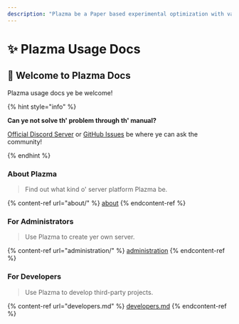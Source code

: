 ```yaml
---
description: "Plazma be a Paper based experimental optimization with various game mechanism customization feature added Minecraft: Java Edition fer open source server platform."
---
```


# ✨ Plazma Usage Docs

## 👋 Welcome to Plazma Docs

Plazma usage docs ye be welcome!

{% hint style="info" %}

**Can ye not solve th' problem through th' manual?**

[Official Discord Server](https://discord.gg/MmfC52K8A8) or [GitHub Issues](https://github.com/PlazmaMC/PlazmaBukkit/issues) be where ye can ask the community!

{% endhint %}

### About Plazma

> Find out what kind o' server platform Plazma be.

{% content-ref url="about/" %}
[about](about/)
{% endcontent-ref %}

### For Administrators

> Use Plazma to create yer own server.

{% content-ref url="administration/" %}
[administration](administration/)
{% endcontent-ref %}

### For Developers

> Use Plazma to develop third-party projects.

{% content-ref url="developers.md" %}
[developers.md](developers.md)
{% endcontent-ref %}
